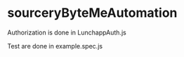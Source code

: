 # sourceryByteMeAutomation
Authorization is done in LunchappAuth.js

Test are done in example.spec.js
